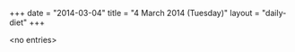 +++
date = "2014-03-04"
title = "4 March 2014 (Tuesday)"
layout = "daily-diet"
+++


\<no entries\>

